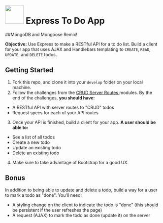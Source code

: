 # <img src="https://cloud.githubusercontent.com/assets/7833470/10899314/63829980-8188-11e5-8cdd-4ded5bcb6e36.png" height="60"> Express To Do App

##MongoDB and Mongoose Remix!


**Objective:** Use Express to make a RESTful API for a to do list. Build a client for your app that uses AJAX and Handlebars templating to `CREATE`, `READ`, `UPDATE`, and `DELETE` todos.

## Getting Started

1. Fork this repo, and clone it into your `develop` folder on your local machine.
2. Follow the challenges from the <a href="https://github.com/sf-wdi-24/modules/tree/master/week-03-restful-server-express/day-03" target="_blank">CRUD Server Routes </a> modules. By the end of the challenges, **you should have:**
  * A RESTful API with server routes to "CRUD" todos
  * Request specs for each of your API routes
3. Once your API is finished, build a client for your app. **A user should be able to:**
  * See a list of all todos
  * Create a new todo
  * Update an existing todo
  * Delete an existing todo
4. Make sure to take advantage of Bootstrap for a good UX.

## Bonus

In addition to being able to update and delete a todo, build a way for a user to mark a todo as "done". You'll need:
  * A styling change on the client to indicate the todo is "done" (this should be persistent if the user refreshes the page)
  * A request (AJAX) to mark the todo as done (update it) on the server
